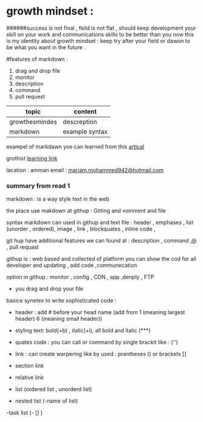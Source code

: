 # growth mindset :
######success is not final , feild is not flat , should keep development your skill on your work and communications skills to be better than you now this is my identity about growth mindset : keep try after your field or dawon to be what you want in the future .

#features of markdown : 
1. drag and drop file
1. monitor 
1. description 
1. command
1. pull request 



topic | content
------------ | -------------
growthesmindes  |descreption
markdown | example syntax

exampel of markdawn yoe can learned from this [artical](https://www.markdownguide.org/basic-syntax)

grothist [learning link](https://www.izito.ws/ws?q=growth%20mindset%20picture%20books&asid=iz_ws_ba_8_gc1_06&de=c&ac=5793&cid=316296286&aid=1357897113520777&kid=kwd-84868748137021:loc-211&locale=en_US&msclkid=ce14f1578ed41ca74cc5aeb2365a4926)

lacation : amman 
email : mariam.mohammed942@hotmail.com
### summary from read 1 
markdown : is a way style text in the web

the place use makdown at githup : Gitting and vomment and file 

syntax markdown can used in githup and text file : header , emphases , list (unorder , ordered), image , link , blockquates , inline code , 

git hup have additional features we can found at : description , command ,@ ,  pull requast 

githup is : web based and collected of platform you can show the cod for all developer and updating , add code ,communecation 

option in githup : monitor , config , CDN , app ,denply , FTP

- you drag and drop your file 

basice synetex to write sophisticated code : 

- header : add # before your head name (add from 1 (meaning largest header) 6 (meaning small header))

- styling text: bold(+b) , italic(+i), all bold and italic (***)

- quates code : you can call or command by single brackit like :  ('') 

- link : can create warpering like by used : prantheses () or brackets [] 

- section link 

- relative link 

- list (ordered list , unorderd list)

- nested list (-name of list)

-task list (- [] )
